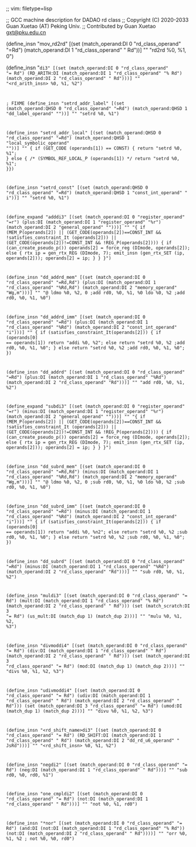 ;; vim: filetype=lisp

;; GCC machine description for DADAO rd class
;; Copyright (C) 2020-2033 Guan Xuetao (AT) Peking Univ.
;; Contributed by Guan Xuetao <gxt@pku.edu.cn>

(define_insn "mov_rd2rd"
  [(set (match_operand:DI 0 "rd_class_operand" "=Rd")
        (match_operand:DI 1 "rd_class_operand" " Rd"))]
	""
	"rd2rd	%0, %1, 0")

(define_insn "<code>di3"
  [(set          (match_operand:DI 0 "rd_class_operand" "=   Rd")
    (RD_ARITH:DI (match_operand:DI 1 "rd_class_operand" "%   Rd")
                 (match_operand:DI 2 "rd_class_operand" "    Rd")))]
	""
	"<rd_arith_insn>	%0, %1, %2")

; FIXME
(define_insn "setrd<mode>_addr_label"
  [(set (match_operand:QHSD 0 "rd_class_operand" "=Rd")
        (match_operand:QHSD 1 "dd_label_operand" ""))]
	""
	"setrd	%0, %1")

(define_insn "setrd<mode>_addr_local"
  [(set (match_operand:QHSD 0 "rd_class_operand" "=Rd")
        (match_operand:QHSD 1 "local_symbolic_operand" ""))]
	""
	{ if (GET_CODE (operands[1]) == CONST) { return "setrd	%0, %1"; }
	  else {
		/* (SYMBOL_REF_LOCAL_P (operands[1]) */
		return "setrd   %0, %1";
	  }})

(define_insn "setrd<mode>_const"
  [(set (match_operand:QHSD 0 "rd_class_operand"  "=Rd")
        (match_operand:QHSD 1 "const_int_operand" "  i"))]
	""
	"setrd	%0, %1")

(define_expand "adddi3"
  [(set      (match_operand:DI 0 "register_operand" "=r")
    (plus:DI (match_operand:DI 1 "register_operand" "%r")
             (match_operand:DI 2 "general_operand"  "")))]
	""
	"{
	  if (MEM_P(operands[2]) ||
	     (GET_CODE(operands[2])==CONST_INT &&
	     !satisfies_constraint_It (operands[2])) ||
	     (GET_CODE(operands[2])!=CONST_INT && !REG_P(operands[2])))
	  {
	    if (can_create_pseudo_p())
		operands[2] = force_reg (DImode, operands[2]);
	    else
	      {
		rtx ip = gen_rtx_REG (DImode, 7);
		emit_insn (gen_rtx_SET (ip, operands[2]));
		operands[2] = ip;
	      }
	  }
	}")

(define_insn "dd_addrd_mem"
  [(set      (match_operand:DI 0 "rd_class_operand" "=Rd,Rd")
    (plus:DI (match_operand:DI 1 "rd_class_operand" "%Rd,Rd")
             (match_operand:DI 2 "memory_operand"    "Wg,m")))]
        ""
	"@
	ldmo	%0, %2, 0	\;add	rd0, %0, %1, %0
	ldo	%0, %2	\;add	rd0, %0, %1, %0")

(define_insn "dd_addrd_imm"
  [(set      (match_operand:DI 0 "rd_class_operand" "=Rd")
    (plus:DI (match_operand:DI 1 "rd_class_operand" "%Rd")
             (match_operand:DI 2 "const_int_operand"  "i")))]
        ""
	{
	  if (satisfies_constraint_It(operands[2])) {
		if (operands[0] == operands[1]) 
			return "addi	%0, %2";
		else	return "setrd	%0, %2	\;add	rd0, %0, %1, %0";
	  }
	  else
		return "setrd	%0, %2	\;add	rd0, %0, %1, %0";
	})

(define_insn "dd_addrd"
  [(set      (match_operand:DI 0 "rd_class_operand" "=Rd")
    (plus:DI (match_operand:DI 1 "rd_class_operand" "%Rd")
             (match_operand:DI 2 "rd_class_operand"  "Rd")))]
	""
	"add	rd0, %0, %1, %2")

(define_expand "subdi3"
  [(set       (match_operand:DI 0 "register_operand" "=r")
    (minus:DI (match_operand:DI 1 "register_operand" "%r")
              (match_operand:DI 2 "general_operand"  "")))]
	""
	"{
	  if (MEM_P(operands[2]) ||
	     (GET_CODE(operands[2])==CONST_INT &&
	     !satisfies_constraint_It (operands[2])) ||
	     (GET_CODE(operands[2])!=CONST_INT && !REG_P(operands[2])))
	  {
	    if (can_create_pseudo_p())
		operands[2] = force_reg (DImode, operands[2]);
	    else
	      {
		rtx ip = gen_rtx_REG (DImode, 7);
		emit_insn (gen_rtx_SET (ip, operands[2]));
		operands[2] = ip;
	      }
	  }
	}")

(define_insn "dd_subrd_mem"
  [(set      (match_operand:DI 0 "rd_class_operand" "=Rd,Rd")
   (minus:DI (match_operand:DI 1 "rd_class_operand" "%Rd,Rd")
             (match_operand:DI 2 "memory_operand"    "Wg,m")))]
        ""
	"@
	ldmo	%0, %2, 0	\;sub	rd0, %0, %1, %0
	ldo	%0, %2	\;sub	rd0, %0, %1, %0")

(define_insn "dd_subrd_imm"
  [(set      (match_operand:DI 0 "rd_class_operand" "=Rd")
   (minus:DI (match_operand:DI 1 "rd_class_operand" "%Rd")
             (match_operand:DI 2 "const_int_operand"  "i")))]
        ""
	{
	  if (satisfies_constraint_It(operands[2])) {
		if (operands[0] == operands[1]) 
			return "addi	%0, %n2";
		else	return "setrd	%0, %2	\;sub	rd0, %0, %1, %0";
	  }
	  else
		return "setrd	%0, %2	\;sub	rd0, %0, %1, %0";
	})

(define_insn "dd_subrd"
  [(set      (match_operand:DI 0 "rd_class_operand" "=Rd")
   (minus:DI (match_operand:DI 1 "rd_class_operand" "%Rd")
             (match_operand:DI 2 "rd_class_operand"  "Rd")))]
	""
	"sub	rd0, %0, %1, %2")

(define_insn "muldi3"
  [(set      (match_operand:DI 0 "rd_class_operand" "= Rd")
    (mult:DI (match_operand:DI 1 "rd_class_operand" "% Rd")
             (match_operand:DI 2 "rd_class_operand" "  Rd")))
   (set      (match_scratch:DI 3                    "= Rd")
             (us_mult:DI (match_dup 1) (match_dup 2)))]
	""
	"mulu	%0, %1, %2, %3")

(define_insn "divmoddi4"
  [(set     (match_operand:DI 0 "rd_class_operand" "= Rd")
    (div:DI (match_operand:DI 1 "rd_class_operand" "  Rd")
            (match_operand:DI 2 "rd_class_operand" "  Rd")))
   (set     (match_operand:DI 3 "rd_class_operand" "= Rd")
            (mod:DI (match_dup 1) (match_dup 2)))]
	""
	"divs	%0, %1, %2, %3")

(define_insn "udivmoddi4"
  [(set      (match_operand:DI 0 "rd_class_operand" "= Rd")
    (udiv:DI (match_operand:DI 1 "rd_class_operand" "  Rd")
             (match_operand:DI 2 "rd_class_operand" "  Rd")))
   (set      (match_operand:DI 3 "rd_class_operand" "= Rd")
             (umod:DI (match_dup 1) (match_dup 2)))]
	""
	"divu	%0, %1, %2, %3")

(define_insn "<rd_shift_name>di3"
  [(set          (match_operand:DI 0 "rd_class_operand" "=   Rd")
    (RD_SHIFT:DI (match_operand:DI 1 "rd_class_operand" "    Rd")
                 (match_operand:DI 2 "dd_rd_u6_operand" "  JsRd")))]
	""
	"<rd_shift_insn>	%0, %1, %2")

(define_insn "negdi2"
  [(set     (match_operand:DI 0 "rd_class_operand" "= Rd")
    (neg:DI (match_operand:DI 1 "rd_class_operand" "  Rd")))]
	""
	"sub	rd0, %0, rd0, %1")

(define_insn "one_cmpldi2"
  [(set     (match_operand:DI 0 "rd_class_operand" "= Rd")
    (not:DI (match_operand:DI 1 "rd_class_operand" "  Rd")))]
	""
	"not	%0, %1, rd0")

(define_insn "*nor"
  [(set             (match_operand:DI 0 "rd_class_operand" "=   Rd")
    (and:DI (not:DI (match_operand:DI 1 "rd_class_operand" "%   Rd"))
            (not:DI (match_operand:DI 2 "rd_class_operand" "    Rd"))))]
	""
	"orr	%0, %1, %2	\;	not	%0, %0, rd0")
